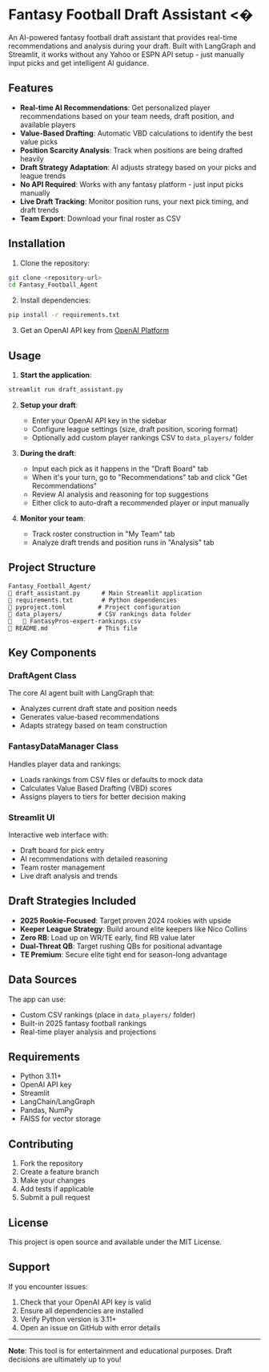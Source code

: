 # Fantasy Football Draft Assistant <�

An AI-powered fantasy football draft assistant that provides real-time recommendations and analysis during your draft. Built with LangGraph and Streamlit, it works without any Yahoo or ESPN API setup - just manually input picks and get intelligent AI guidance.

## Features

- **Real-time AI Recommendations**: Get personalized player recommendations based on your team needs, draft position, and available players
- **Value-Based Drafting**: Automatic VBD calculations to identify the best value picks
- **Position Scarcity Analysis**: Track when positions are being drafted heavily
- **Draft Strategy Adaptation**: AI adjusts strategy based on your picks and league trends
- **No API Required**: Works with any fantasy platform - just input picks manually
- **Live Draft Tracking**: Monitor position runs, your next pick timing, and draft trends
- **Team Export**: Download your final roster as CSV

## Installation

1. Clone the repository:
```bash
git clone <repository-url>
cd Fantasy_Football_Agent
```

2. Install dependencies:
```bash
pip install -r requirements.txt
```

3. Get an OpenAI API key from [OpenAI Platform](https://platform.openai.com)

## Usage

1. **Start the application**:
```bash
streamlit run draft_assistant.py
```

2. **Setup your draft**:
   - Enter your OpenAI API key in the sidebar
   - Configure league settings (size, draft position, scoring format)
   - Optionally add custom player rankings CSV to `data_players/` folder

3. **During the draft**:
   - Input each pick as it happens in the "Draft Board" tab
   - When it's your turn, go to "Recommendations" tab and click "Get Recommendations"
   - Review AI analysis and reasoning for top suggestions
   - Either click to auto-draft a recommended player or input manually

4. **Monitor your team**:
   - Track roster construction in "My Team" tab
   - Analyze draft trends and position runs in "Analysis" tab

## Project Structure

```
Fantasy_Football_Agent/
   draft_assistant.py      # Main Streamlit application
   requirements.txt        # Python dependencies
   pyproject.toml         # Project configuration
   data_players/          # CSV rankings data folder
      FantasyPros-expert-rankings.csv
   README.md              # This file
```

## Key Components

### DraftAgent Class
The core AI agent built with LangGraph that:
- Analyzes current draft state and position needs
- Generates value-based recommendations
- Adapts strategy based on team construction

### FantasyDataManager Class
Handles player data and rankings:
- Loads rankings from CSV files or defaults to mock data
- Calculates Value Based Drafting (VBD) scores
- Assigns players to tiers for better decision making

### Streamlit UI
Interactive web interface with:
- Draft board for pick entry
- AI recommendations with detailed reasoning
- Team roster management
- Live draft analysis and trends

## Draft Strategies Included

- **2025 Rookie-Focused**: Target proven 2024 rookies with upside
- **Keeper League Strategy**: Build around elite keepers like Nico Collins
- **Zero RB**: Load up on WR/TE early, find RB value later
- **Dual-Threat QB**: Target rushing QBs for positional advantage
- **TE Premium**: Secure elite tight end for season-long advantage

## Data Sources

The app can use:
- Custom CSV rankings (place in `data_players/` folder)
- Built-in 2025 fantasy football rankings
- Real-time player analysis and projections

## Requirements

- Python 3.11+
- OpenAI API key
- Streamlit
- LangChain/LangGraph
- Pandas, NumPy
- FAISS for vector storage

## Contributing

1. Fork the repository
2. Create a feature branch
3. Make your changes
4. Add tests if applicable
5. Submit a pull request

## License

This project is open source and available under the MIT License.

## Support

If you encounter issues:
1. Check that your OpenAI API key is valid
2. Ensure all dependencies are installed
3. Verify Python version is 3.11+
4. Open an issue on GitHub with error details

---

**Note**: This tool is for entertainment and educational purposes. Draft decisions are ultimately up to you!
